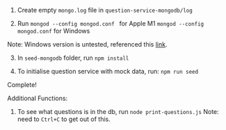 
1. Create empty `mongo.log` file in `question-service-mongodb/log`


2. Run 
`mongod --config mongod.conf ` for Apple M1
`mongod --config mongod.conf` for Windows

Note: Windows version is untested, referenced this [link](https://www.mongodb.com/community/forums/t/how-to-start-mongod-from-configuration-file-in-windows/52508).


3. In `seed-mongodb` folder, run `npm install`


4. To initialise question service with mock data, run:
`npm run seed`

Complete!

Additional Functions:

1. To see what questions is in the db, run
`node print-questions.js`
Note: need to `Ctrl+C` to get out of this.